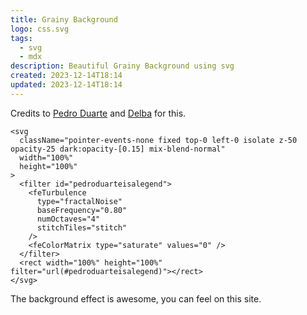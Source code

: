 ```yaml
---
title: Grainy Background
logo: css.svg
tags:
  - svg
  - mdx
description: Beautiful Grainy Background using svg
created: 2023-12-14T18:14
updated: 2023-12-14T18:14
---
```


Credits to [Pedro Duarte](https://ped.ro) and [Delba](https://delba.dev) for this.

```tsx showLineNumbers {1-3,5,6} {"id"}
<svg
  className="pointer-events-none fixed top-0 left-0 isolate z-50 opacity-25 dark:opacity-[0.15] mix-blend-normal"
  width="100%"
  height="100%"
>
  <filter id="pedroduarteisalegend">
    <feTurbulence
      type="fractalNoise"
      baseFrequency="0.80"
      numOctaves="4"
      stitchTiles="stitch"
    />
    <feColorMatrix type="saturate" values="0" />
  </filter>
  <rect width="100%" height="100%" filter="url(#pedroduarteisalegend)"></rect>
</svg>
```

The background effect is awesome, you can feel on this site.
